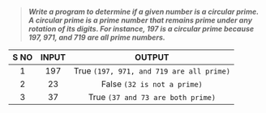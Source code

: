 >***Write a program to determine if a given number is a circular prime. A circular prime is a prime number that remains prime under any rotation of its digits. For instance, 197 is a circular prime because 197, 971, and 719 are all prime numbers.***

| S NO |  INPUT  |                  OUTPUT                  |
| :--: | :-----: | :--------------------------------------: |
|  1   | 197<br> | True `(197, 971, and 719 are all prime)` |
|  2   |   23    |       False `(32 is not a prime)`        |
|  3   |   37    |    True `(37 and 73 are both prime)`     |
```c

```